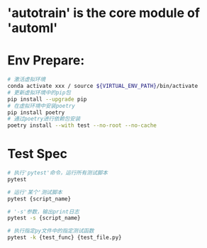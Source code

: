 # 'autotrain' is the core module of 'automl'

# Env Prepare:
```bash
# 激活虚拟环境
conda activate xxx / source ${VIRTUAL_ENV_PATH}/bin/activate
# 更新虚拟环境中的pip包
pip install --upgrade pip
# 在虚拟环境中安装poetry
pip install poetry
# 通过poetry进行依赖包安装
poetry install --with test --no-root --no-cache
```

# Test Spec
```bash
# 执行'pytest'命令，运行所有测试脚本
pytest

# 运行'某个'测试脚本
pytest {script_name}

# '-s'参数，输出print日志
pytest -s {script_name}

# 执行指定py文件中的指定测试函数
pytest -k {test_func} {test_file.py}
```